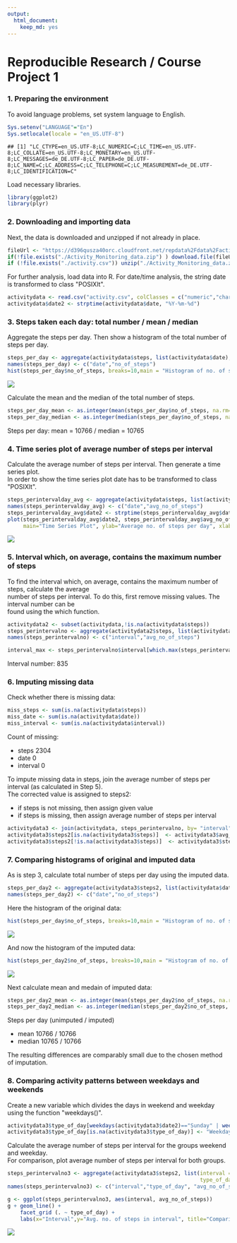 ```yaml
---
output: 
  html_document: 
    keep_md: yes
---
```


Reproducible Research / Course Project 1
========================================================

### 1. Preparing the environment
To avoid language problems, set system language to English.

```r
Sys.setenv("LANGUAGE"="En")
Sys.setlocale(locale = "en_US.UTF-8")
```

```
## [1] "LC_CTYPE=en_US.UTF-8;LC_NUMERIC=C;LC_TIME=en_US.UTF-8;LC_COLLATE=en_US.UTF-8;LC_MONETARY=en_US.UTF-8;LC_MESSAGES=de_DE.UTF-8;LC_PAPER=de_DE.UTF-8;LC_NAME=C;LC_ADDRESS=C;LC_TELEPHONE=C;LC_MEASUREMENT=de_DE.UTF-8;LC_IDENTIFICATION=C"
```
Load necessary libraries.

```r
library(ggplot2)
library(plyr)
```


### 2. Downloading and importing data
Next, the data is downloaded and unzipped if not already in place.

```r
fileUrl <- "https://d396qusza40orc.cloudfront.net/repdata%2Fdata%2Factivity.zip"
if(!file.exists("./Activity_Monitoring_data.zip") ) download.file(fileUrl, destfile="./Activity_Monitoring_data.zip", method="curl" )
if (!file.exists("./activity.csv")) unzip("./Activity_Monitoring_data.zip")
```
  
For further analysis, load data into R. For date/time analysis, the string date is transformed to class "POSIXlt".

```r
activitydata <- read.csv("activity.csv", colClasses = c("numeric","character","numeric"))
activitydata$date2 <- strptime(activitydata$date, "%Y-%m-%d")
```
      

### 3. Steps taken each day: total number / mean / median
Aggregate the steps per day. Then show a histogram of the total number of steps per day.

```r
steps_per_day <- aggregate(activitydata$steps, list(activitydata$date), FUN=sum)
names(steps_per_day) <- c("date","no_of_steps")
hist(steps_per_day$no_of_steps, breaks=10,main = "Histogram of no. of steps per day", xlab="No. of steps per day")
```

![](code5_files/figure-html/steps_per_day_unimputed-1.png)<!-- -->

Calculate the mean and the median of the total number of steps.

```r
steps_per_day_mean <- as.integer(mean(steps_per_day$no_of_steps, na.rm=TRUE))
steps_per_day_median <- as.integer(median(steps_per_day$no_of_steps, na.rm=TRUE))
```
Steps per day:   mean   =  10766  /  median =  10765  


### 4. Time series plot of average number of steps per interval
Calculate the average number of steps per interval. Then generate a time series plot.   
In order to show the time series plot date has to be transformed to class "POSIXlt".

```r
steps_perintervalday_avg <- aggregate(activitydata$steps, list(activitydata$date), FUN=mean)
names(steps_perintervalday_avg) <- c("date","avg_no_of_steps")
steps_perintervalday_avg$date2 <- strptime(steps_perintervalday_avg$date, "%Y-%m-%d")
plot(steps_perintervalday_avg$date2, steps_perintervalday_avg$avg_no_of_steps, type="l", 
     main="Time Series Plot", ylab="Average no. of steps per day", xlab="Date" )
```

![](code5_files/figure-html/avgerage_steps_per_interval-1.png)<!-- -->


### 5. Interval which, on average, contains the maximum number of steps
To find the interval which, on average, contains the maximum number of steps, calculate the average    
number of steps per interval. To do this, first remove missing values. The interval number can be    
found using the which function.

```r
activitydata2 <- subset(activitydata,!is.na(activitydata$steps))
steps_perintervalno <- aggregate(activitydata2$steps, list(activitydata2$interval), FUN=mean)
names(steps_perintervalno) <- c("interval","avg_no_of_steps")

interval_max <- steps_perintervalno$interval[which.max(steps_perintervalno$avg_no_of_steps)]
```
Interval number:       835


### 6. Imputing missing data
Check whether there is missing data:  

```r
miss_steps <- sum(is.na(activitydata$steps))
miss_date <- sum(is.na(activitydata$date))
miss_interval <- sum(is.na(activitydata$interval))
```
Count of missing:   
- steps      2304   
- date       0    
- interval   0    
     
To impute missing data in steps, join the average number of steps per interval (as calculated in Step 5).  
The corrected value is assigned to steps2:   
- if steps is not missing, then assign given value   
- if steps is missing, then assign average number of steps per interval

```r
activitydata3 <- join(activitydata, steps_perintervalno, by= "interval", type="left")
activitydata3$steps2[is.na(activitydata3$steps)]  <- activitydata3$avg_no_of_steps[is.na(activitydata3$steps)]
activitydata3$steps2[!is.na(activitydata3$steps)]  <- activitydata3$steps[!is.na(activitydata3$steps)]
```



### 7. Comparing histograms of original and imputed data
As is step 3, calculate total number of steps per day using the imputed data.

```r
steps_per_day2 <- aggregate(activitydata3$steps2, list(activitydata$date), FUN=sum)
names(steps_per_day2) <- c("date","no_of_steps")
```

Here the histogram of the original data:      

```r
hist(steps_per_day$no_of_steps, breaks=10,main = "Histogram of no. of steps per day", xlab="No. of steps per day")
```

![](code5_files/figure-html/histogram_unimputed-1.png)<!-- -->
     
And now the histogram of the imputed data:    

```r
hist(steps_per_day2$no_of_steps, breaks=10,main = "Histogram of no. of steps per day (missing values imputed)", xlab="No. of steps per day")
```

![](code5_files/figure-html/histogram_imputed-1.png)<!-- -->

Next calculate mean and medain of imputed data:

```r
steps_per_day2_mean <- as.integer(mean(steps_per_day2$no_of_steps, na.rm=TRUE))
steps_per_day2_median <- as.integer(median(steps_per_day2$no_of_steps, na.rm=TRUE))
```
Steps per day (unimputed / imputed)     
- mean    10766  /  10766    
- median  10765  / 10766      
   
The resulting differences are comparably small due to the chosen method of imputation.     


### 8. Comparing activity patterns between weekdays and weekends
Create a new variable which divides the days in weekend and weekday using the function "weekdays()".    

```r
activitydata3$type_of_day[weekdays(activitydata3$date2)=="Sunday" | weekdays(activitydata3$date2)=="Saturday"] <- "Weekend"
activitydata3$type_of_day[is.na(activitydata3$type_of_day)] <- "Weekday"
```
Calculate the average number  of steps per interval for the groups weekend and weekday.    
For comparison, plot average number of steps per interval for both groups.

```r
steps_perintervalno3 <- aggregate(activitydata3$steps2, list(interval = activitydata3$interval, 
                                                             type_of_day = activitydata3$type_of_day), mean)
names(steps_perintervalno3) <- c("interval","type_of_day", "avg_no_of_steps")

g <- ggplot(steps_perintervalno3, aes(interval, avg_no_of_steps))
g + geom_line() +
    facet_grid (. ~ type_of_day) + 
    labs(x="Interval",y="Avg. no. of steps in interval", title="Comparison of avg. no. of steps: Weekday vs Weekend")
```

![](code5_files/figure-html/comparision_of_weekend_weekdays_imputed-1.png)<!-- -->
